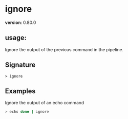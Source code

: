 # ignore

**version**: 0.80.0

## **usage**:

Ignore the output of the previous command in the pipeline.

## Signature

`> ignore `

## Examples

Ignore the output of an echo command

```bash
> echo done | ignore
```
